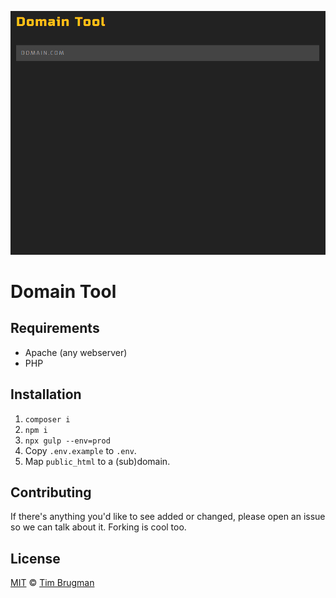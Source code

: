 ![Demo](/demo.gif)

# Domain Tool

## Requirements

- Apache (any webserver)
- PHP

## Installation

1. `composer i`
1. `npm i`
1. `npx gulp --env=prod`
1. Copy `.env.example` to `.env`.
1. Map `public_html` to a (sub)domain.

## Contributing

If there's anything you'd like to see added or changed, please open an issue so we can talk about it. Forking is cool too.

## License

[MIT](/LICENSE) &copy; [Tim Brugman](https://timbr.dev/)